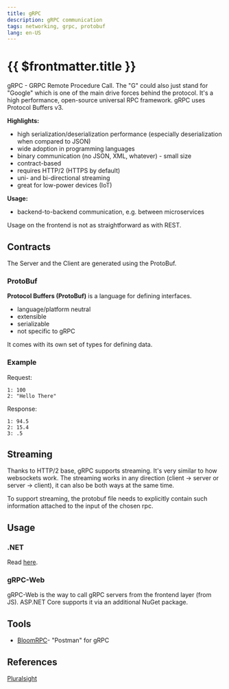 ```yaml
---
title: gRPC
description: gRPC communication
tags: networking, grpc, protobuf
lang: en-US
---
```


# {{ $frontmatter.title }}

gRPC - GRPC Remote Procedure Call. The "G" could also just stand for "Google"
which is one of the main drive forces behind the protocol. It's a high
performance, open-source universal RPC framework. gRPC uses Protocol Buffers v3.

**Highlights:**

- high serialization/deserialization performance (especially deserialization
  when compared to JSON)
- wide adoption in programming languages
- binary communication (no JSON, XML, whatever) - small size
- contract-based
- requires HTTP/2 (HTTPS by default)
- uni- and bi-directional streaming
- great for low-power devices (IoT)

**Usage:**

- backend-to-backend communication, e.g. between microservices

Usage on the frontend is not as straightforward as with REST.

## Contracts

The Server and the Client are generated using the ProtoBuf.

### ProtoBuf

**Protocol Buffers (ProtoBuf)** is a language for defining interfaces.

- language/platform neutral
- extensible
- serializable
- not specific to gRPC

It comes with its own set of types for defining data.

### Example

Request:

```
1: 100
2: "Hello There"
```

Response:

```
1: 94.5
2: 15.4
3: .5
```

## Streaming

Thanks to HTTP/2 base, gRPC supports streaming. It's very similar to how
websockets work. The streaming works in any direction (client -> server or
server -> client), it can also be both ways at the same time.

To support streaming, the protobuf file needs to explicitly contain such
information attached to the input of the chosen rpc.

## Usage

### .NET

Read [here](/programming/dotnet/grpc.md).

### gRPC-Web

gRPC-Web is the way to call gRPC servers from the frontend layer (from JS).
ASP.NET Core supports it via an additional NuGet package.

## Tools

- [BloomRPC](https://github.com/bloomrpc/bloomrpc)- "Postman" for gRPC

## References

[Pluralsight](https://app.pluralsight.com/library/courses/aspdotnet-core-6-using-grpc/)